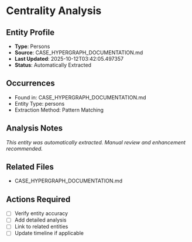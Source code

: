 # Centrality Analysis

## Entity Profile
- **Type**: Persons
- **Source**: CASE_HYPERGRAPH_DOCUMENTATION.md
- **Last Updated**: 2025-10-12T03:42:05.497357
- **Status**: Automatically Extracted

## Occurrences
- Found in: CASE_HYPERGRAPH_DOCUMENTATION.md
- Entity Type: persons
- Extraction Method: Pattern Matching

## Analysis Notes
*This entity was automatically extracted. Manual review and enhancement recommended.*

## Related Files
- CASE_HYPERGRAPH_DOCUMENTATION.md

## Actions Required
- [ ] Verify entity accuracy
- [ ] Add detailed analysis
- [ ] Link to related entities
- [ ] Update timeline if applicable
